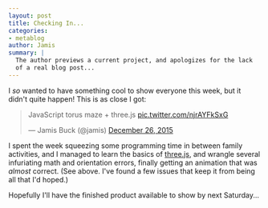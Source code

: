 ```yaml
---
layout: post
title: Checking In...
categories:
- metablog
author: Jamis
summary: |
  The author previews a current project, and apologizes for the lack
  of a real blog post...
---
```


I _so_ wanted to have something cool to show everyone this week, but it didn't quite happen! This is as close I got:

<blockquote class="twitter-tweet" lang="en"><p lang="en" dir="ltr">JavaScript torus maze + three.js <a href="https://t.co/njrAYFkSxG">pic.twitter.com/njrAYFkSxG</a></p>&mdash; Jamis Buck (@jamis) <a href="https://twitter.com/jamis/status/680548046950670337">December 26, 2015</a></blockquote>
<script async src="//platform.twitter.com/widgets.js" charset="utf-8"></script>

I spent the week squeezing some programming time in between family activities, and I managed to learn the basics of [three.js](http://threejs.org/), and wrangle several infuriating math and orientation errors, finally getting an animation that was _almost_ correct. (See above. I've found a few issues that keep it from being all that I'd hoped.) 

Hopefully I'll have the finished product available to show by next Saturday...
